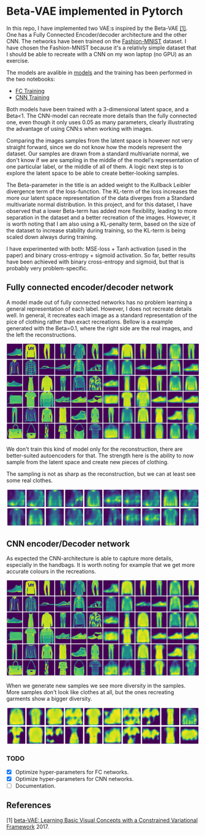 # Beta-VAE implemented in Pytorch

In this repo, I have implemented two VAE:s inspired by the Beta-VAE [[1]](#1). One has a Fully Connected Encoder/decoder architecture and the other CNN. The networks have been trained on the [Fashion-MNIST](https://github.com/zalandoresearch/fashion-mnist) dataset. I have chosen the Fashion-MNIST because it's a relativly simple dataset that I should be able to recreate with a CNN on my won laptop (no GPU) as an exercise.

The models are avalible in [models](models.py) and the training has been performed in the two notebooks:
* [FC Training](Fully_Connected_VAE.ipynb)
* [CNN Training](CNN_VAE.ipynb)

Both models have been trained with a 3-dimensional latent space, and a Beta<1. The CNN-model can recreate more details than the fully connected one, even though it only uses 0.05 as many parameters, clearly illustrating the advantage of using CNN:s when working with images. 

Comparing the images samples from the latent space is however not very straight forward, since we do not know how the models represent the dataset. Our samples are drawn from a standard multivariate normal, we don't know if we are sampling in the middle of the model's representation of one particular label, or the middle of all of them. A logic next step is to explore the latent space to be able to create better-looking samples. 

The Beta-parameter in the title is an added weight to the Kullback Leibler divergence term of the loss-function. The KL-term of the loss increases the more our latent space representation of the data diverges from a Standard multivariate normal distribution. In this project, and for this dataset, I have observed that a lower Beta-term has added more flexibility, leading to more separation in the dataset and a better recreation of the images. However, it is worth noting that I am also using a KL-penalty term, based on the size of the dataset to increase stability during training, so the KL-term is being scaled down always during training.


I have experimented with both: MSE-loss + Tanh activation (used in the paper) and binary cross-entropy + sigmoid activation. So far, better results have been achieved with binary cross-entropy and sigmoid, but that is probably very problem-specific. 


## Fully connected encoder/decoder network
A model made out of fully connected networks has no problem learning a general representation of each label. However, I does not recreate details well. In general, it recreates each image as a standard representation of the pice of clothing rather than exact recreations. Bellow is a example generated with the Beta=0.1, where the right side are the real images, and the left the reconstructions.

![Alt text](/img/fc_result.png?raw=true "FC-VAE reconstruction")


We don't train this kind of model only for the reconstruction, there are better-suited autoencoders for that. The strength here is the ability to now sample from the latent space and create new pieces of clothing. 

The sampling is not as sharp as the reconstruction, but we can at least see some real clothes.

![Alt text](/img/fc_samples.png?raw=true "FC-VAE Samples")



## CNN encoder/Decoder network
As expected the CNN-architecture is able to capture more details, especially in the handbags. It is worth noting for example that we get more accurate colours in the recreations. 

![Alt text](/img/cnn_result.png?raw=true "CNN-VAE reconstruction")

When we generate new samples we see more diversity in the samples. More samples don't look like clothes at all, but the ones recreating garments show a bigger diversity. 

![Alt text](/img/cnn_samples.png?raw=true "CNN-VAE samples")


### TODO
- [x] Optimize hyper-parameters for FC networks.
- [x] Optimize hyper-parameters for CNN networks.
- [ ] Documentation.

## References
<a id="1">[1]</a> 
[beta-VAE: Learning Basic Visual Concepts with a Constrained Variational Framework](https://openreview.net/forum?id=Sy2fzU9gl) 2017.
